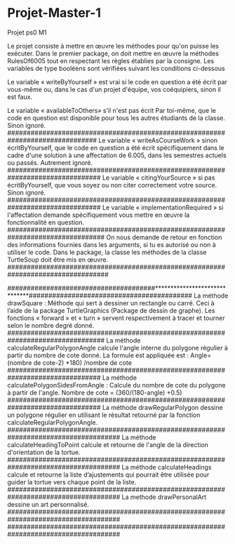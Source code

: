 # Projet-Master-1
Projet ps0 M1

Le projet consiste à mettre en œuvre les méthodes pour qu'on puisse les exécuter.
Dans le premier package, on doit mettre en œuvre la méthodes RulesOf6005 tout en respectant les règles établies par la consigne. 
Les variables de type booléens sont vérifiées suivant les conditions ci-dessous

Le variable « writeByYourself » est vrai si le code en question a été écrit par vous-même ou, dans le cas d'un projet d'équipe,
vos coéquipiers, sinon il est faux.

Le variable « availableToOthers» s’il n'est pas écrit Par toi-même, que le code en question est disponible pour tous les autres
étudiants de la classe. Sinon ignoré.
###############################################################################
Le variable « writeAsCourseWork » sinon écritByYourself, que le code en question a été écrit spécifiquement 
dans le cadre d'une solution à une affectation de 6.005, dans les semestres actuels ou passés. Autrement ignoré.
################################################################################
 Le variable « citingYourSource » si pas écritByYourself, que vous soyez ou non citer correctement votre source. Sinon ignoré.
 ################################################################################
Le variable « implementationRequired » si l'affectation demande spécifiquement vous mettre en œuvre la fonctionnalité en question.
#################################################################################
On nous demande de retour en fonction des informations fournies dans les arguments, si tu es autorisé ou non à utiliser le code.
 Dans le package, la classe les méthodes de la classe TurtleSoup doit être mis en œuvre. 
##################################################################################


######################################******************************##########################################
La méthode drawSquare : Méthode qui sert à dessiner un rectangle ou carré. 
Ceci à l’aide de la package TurtleGraphics (Package de dessin de graphe). Les fonctions « forward » et « turn » servent
respectivement à tracer et tourner selon le nombre degré donné.
#################################################################################
La méthode calculateRegularPolygonAngle calcule l'angle interne du polygone régulier à partir du nombre de cote donné. 
La formule est appliquée est :
Angle= (nombre de cote-2) *180) /nombre de cote
################################################################################
La méthode calculatePolygonSidesFromAngle : Calcule du nombre de cote du polygone à partir de l'angle. 
Nombre de cote = (360/(180-angle) +0.5)
################################################################################
La méthode drawRegularPolygon dessine un polygone régulier en utilisant le résultat retourné par la fonction calculateRegularPolygonAngle.
#####################################################################################
La méthode calculateHeadingToPoint calcule et retourne de l'angle de la direction d'orientation de la tortue.
#####################################################################################
La méthode calculateHeadings calcule et retourne la liste d’ajustements qui pourrait être utilisée
pour guider la tortue vers chaque point de la liste.
#####################################################################################
La methode drawPersonalArt dessine un art personnalisé.
#####################################################################################
#####################################################################################
